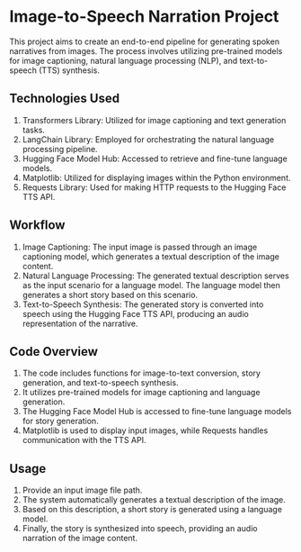 # Image-to-Speech Narration Project
This project aims to create an end-to-end pipeline for generating spoken narratives from images. The process involves utilizing pre-trained models for image captioning, natural language processing (NLP), and text-to-speech (TTS) synthesis.

## Technologies Used
1. Transformers Library: Utilized for image captioning and text generation tasks.
2. LangChain Library: Employed for orchestrating the natural language processing pipeline.
3. Hugging Face Model Hub: Accessed to retrieve and fine-tune language models.
4. Matplotlib: Utilized for displaying images within the Python environment.
5. Requests Library: Used for making HTTP requests to the Hugging Face TTS API.

## Workflow
1. Image Captioning: The input image is passed through an image captioning model, which generates a textual description of the image content.
2. Natural Language Processing: The generated textual description serves as the input scenario for a language model. The language model then generates a short story based on this scenario.
3. Text-to-Speech Synthesis: The generated story is converted into speech using the Hugging Face TTS API, producing an audio representation of the narrative.

## Code Overview
1. The code includes functions for image-to-text conversion, story generation, and text-to-speech synthesis.
2. It utilizes pre-trained models for image captioning and language generation.
3. The Hugging Face Model Hub is accessed to fine-tune language models for story generation.
4. Matplotlib is used to display input images, while Requests handles communication with the TTS API.

## Usage
1. Provide an input image file path.
2. The system automatically generates a textual description of the image.
3. Based on this description, a short story is generated using a language model.
4. Finally, the story is synthesized into speech, providing an audio narration of the image content.